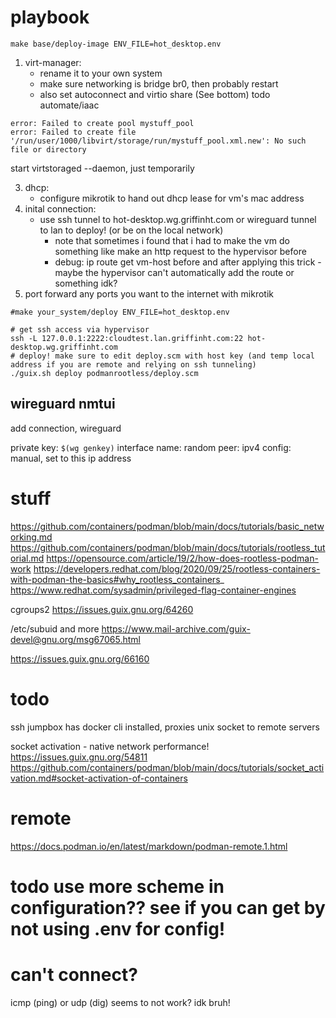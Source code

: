 # playbook

```
make base/deploy-image ENV_FILE=hot_desktop.env
```

1. virt-manager:
    - rename it to your own system
    - make sure networking is bridge br0, then probably restart
    - also set autoconnect and virtio share (See bottom) todo automate/iaac

```
error: Failed to create pool mystuff_pool
error: Failed to create file '/run/user/1000/libvirt/storage/run/mystuff_pool.xml.new': No such file or directory
```
start virtstoraged --daemon, just temporarily

3. dhcp:
    - configure mikrotik to hand out dhcp lease for vm's mac address
4. inital connection:
    - use ssh tunnel to hot-desktop.wg.griffinht.com or wireguard tunnel to lan to deploy! (or be on the local network)
        - note that sometimes i found that i had to make the vm do something like make an http request to the hypervisor before
        - debug: ip route get vm-host before and after applying this trick - maybe the hypervisor can't automatically add the route or something idk?
5. port forward any ports you want to the internet with mikrotik

```
#make your_system/deploy ENV_FILE=hot_desktop.env

# get ssh access via hypervisor
ssh -L 127.0.0.1:2222:cloudtest.lan.griffinht.com:22 hot-desktop.wg.griffinht.com
# deploy! make sure to edit deploy.scm with host key (and temp local address if you are remote and relying on ssh tunneling)
./guix.sh deploy podmanrootless/deploy.scm
```

## wireguard nmtui

add connection, wireguard

private key: `$(wg genkey)`
interface name: random
peer:
ipv4 config: manual, set to this ip address

# stuff

https://github.com/containers/podman/blob/main/docs/tutorials/basic_networking.md
https://github.com/containers/podman/blob/main/docs/tutorials/rootless_tutorial.md
https://opensource.com/article/19/2/how-does-rootless-podman-work
https://developers.redhat.com/blog/2020/09/25/rootless-containers-with-podman-the-basics#why_rootless_containers_
https://www.redhat.com/sysadmin/privileged-flag-container-engines

cgroups2
https://issues.guix.gnu.org/64260

/etc/subuid and more
https://www.mail-archive.com/guix-devel@gnu.org/msg67065.html



https://issues.guix.gnu.org/66160

# todo
ssh jumpbox
has docker cli installed, proxies unix socket to remote servers

socket activation - native network performance!
https://issues.guix.gnu.org/54811
https://github.com/containers/podman/blob/main/docs/tutorials/socket_activation.md#socket-activation-of-containers


# remote
https://docs.podman.io/en/latest/markdown/podman-remote.1.html


# todo use more scheme in configuration?? see if you can get by not using .env for config!

# can't connect?
icmp (ping) or udp (dig) seems to not work?
idk bruh!
